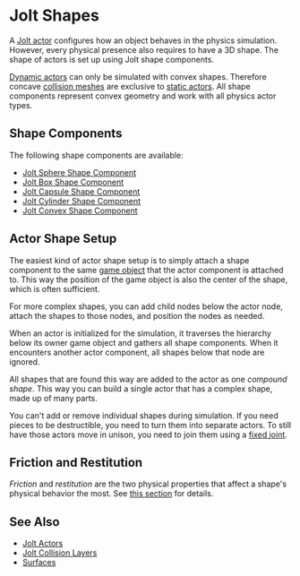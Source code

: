 # Jolt Shapes

A [Jolt actor](../actors/jolt-actors.md) configures how an object behaves in the physics simulation. However, every physical presence also requires to have a 3D shape. The shape of actors is set up using Jolt shape components.

[Dynamic actors](../actors/jolt-dynamic-actor-component.md) can only be simulated with convex shapes. Therefore concave [collision meshes](jolt-collision-meshes.md) are exclusive to [static actors](../actors/jolt-static-actor-component.md). All shape components represent convex geometry and work with all physics actor types.

## Shape Components

The following shape components are available:

* [Jolt Sphere Shape Component](jolt-sphere-shape-component.md)
* [Jolt Box Shape Component](jolt-box-shape-component.md)
* [Jolt Capsule Shape Component](jolt-capsule-shape-component.md)
* [Jolt Cylinder Shape Component](jolt-cylinder-shape-component.md)
* [Jolt Convex Shape Component](jolt-convex-shape-component.md)

## Actor Shape Setup

The easiest kind of actor shape setup is to simply attach a shape component to the same [game object](../../../runtime/world/game-objects.md) that the actor component is attached to. This way the position of the game object is also the center of the shape, which is often sufficient.

For more complex shapes, you can add child nodes below the actor node, attach the shapes to those nodes, and position the nodes as needed.

When an actor is initialized for the simulation, it traverses the hierarchy below its owner game object and gathers all shape components. When it encounters another actor component, all shapes below that node are ignored.

All shapes that are found this way are added to the actor as one *compound shape*. This way you can build a single actor that has a complex shape, made up of many parts.

You can't add or remove individual shapes during simulation. If you need pieces to be destructible, you need to turn them into separate actors. To still have those actors move in unison, you need to join them using a [fixed joint](../constraints/jolt-fixed-constraint-component.md).

## Friction and Restitution

*Friction* and *restitution* are the two physical properties that affect a shape's physical behavior the most. See [this section](../../../materials/surfaces.md#physics-properties) for details.

## See Also

* [Jolt Actors](../actors/jolt-actors.md)
* [Jolt Collision Layers](jolt-collision-layers.md)
* [Surfaces](../../../materials/surfaces.md)
